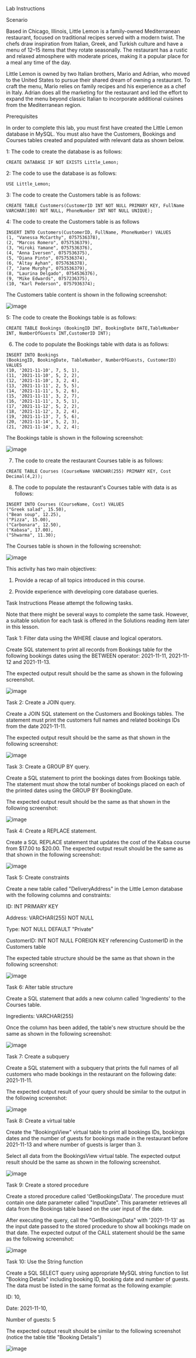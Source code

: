 Lab Instructions

Scenario

Based in Chicago, Illinois, Little Lemon is a family-owned Mediterranean restaurant, focused on traditional recipes served with a modern twist. The chefs draw inspiration from Italian, Greek, and Turkish culture and have a menu of 12–15 items that they rotate seasonally. The restaurant has a rustic and relaxed atmosphere with moderate prices, making it a popular place for a meal any time of the day.

Little Lemon is owned by two Italian brothers, Mario and Adrian, who moved to the United States to pursue their shared dream of owning a restaurant. To craft the menu, Mario relies on family recipes and his experience as a chef in Italy. Adrian does all the marketing for the restaurant and led the effort to expand the menu beyond classic Italian to incorporate additional cuisines from the Mediterranean region.

Prerequisites

In order to complete this lab, you must first have created the Little Lemon database in MySQL. You must also have the Customers, Bookings and Courses tables created and populated with relevant data as shown below.

1: The code to create the database is as follows:
```
CREATE DATABASE IF NOT EXISTS Little_Lemon;
```
2: The code to use the database is as follows:

```
USE Little_Lemon;
```
3: The code to create the Customers table is as follows:

```
CREATE TABLE Customers(CustomerID INT NOT NULL PRIMARY KEY, FullName VARCHAR(100) NOT NULL, PhoneNumber INT NOT NULL UNIQUE);
```
4: The code to create the Customers table is as follows

```
INSERT INTO Customers(CustomerID, FullName, PhoneNumber) VALUES 
(1, "Vanessa McCarthy", 0757536378), 
(2, "Marcos Romero", 0757536379), 
(3, "Hiroki Yamane", 0757536376), 
(4, "Anna Iversen", 0757536375), 
(5, "Diana Pinto", 0757536374),     
(6, "Altay Ayhan", 0757636378),      
(7, "Jane Murphy", 0753536379),      
(8, "Laurina Delgado", 0754536376),      
(9, "Mike Edwards", 0757236375),     
(10, "Karl Pederson", 0757936374);
```
The Customers table content is shown in the following screenshot:

![image](https://github.com/janaom/Meta-Database-Engineer-Professional-Certificate/assets/83917694/ba888bf9-1cc7-47d5-bd28-c3f35300ebd1)


5: The code to create the Bookings table is as follows:

```
CREATE TABLE Bookings (BookingID INT, BookingDate DATE,TableNumber INT, NumberOfGuests INT,CustomerID INT); 
```
6. The code to populate the Bookings table with data is as follows:

```
INSERT INTO Bookings 
(BookingID, BookingDate, TableNumber, NumberOfGuests, CustomerID) 
VALUES 
(10, '2021-11-10', 7, 5, 1),  
(11, '2021-11-10', 5, 2, 2),  
(12, '2021-11-10', 3, 2, 4), 
(13, '2021-11-11', 2, 5, 5),  
(14, '2021-11-11', 5, 2, 6),  
(15, '2021-11-11', 3, 2, 7), 
(16, '2021-11-11', 3, 5, 1),  
(17, '2021-11-12', 5, 2, 2),  
(18, '2021-11-12', 3, 2, 4), 
(19, '2021-11-13', 7, 5, 6),  
(20, '2021-11-14', 5, 2, 3),  
(21, '2021-11-14', 3, 2, 4);
```

The Bookings table is shown in the following screenshot:

![image](https://github.com/janaom/Meta-Database-Engineer-Professional-Certificate/assets/83917694/c6a3dee5-24f0-4195-976d-29e26c1b5f7d)


7. The code to create the restaurant Courses table is as follows:

```
CREATE TABLE Courses (CourseName VARCHAR(255) PRIMARY KEY, Cost Decimal(4,2));
```
8. The code to populate the restaurant's Courses table with data is as follows:

```
INSERT INTO Courses (CourseName, Cost) VALUES 
("Greek salad", 15.50), 
("Bean soup", 12.25), 
("Pizza", 15.00), 
("Carbonara", 12.50), 
("Kabasa", 17.00), 
("Shwarma", 11.30);
```
The Courses table is shown in the following screenshot:

![image](https://github.com/janaom/Meta-Database-Engineer-Professional-Certificate/assets/83917694/a14abeae-7c65-491b-b825-9c106749dd82)


This activity has two main objectives:

1. Provide a recap of all topics introduced in this course.

2. Provide experience with developing core database queries.

Task Instructions
Please attempt the following tasks.

Note that there might be several ways to complete the same task. However, a suitable solution for each task is offered in the Solutions reading item later in this lesson.


Task 1: Filter data using the WHERE clause and logical operators.

Create SQL statement to print all records from Bookings table for the following bookings dates using the BETWEEN operator: 2021-11-11, 2021-11-12 and 2021-11-13. 

The expected output result should be the same as shown in the following screenshot.

![image](https://github.com/janaom/Meta-Database-Engineer-Professional-Certificate/assets/83917694/6e5d0649-e146-4c97-be51-f77bdb013752)


Task 2: Create a JOIN query.

Create a JOIN SQL statement on the Customers and Bookings tables. The statement must print the customers full names and related bookings IDs from the date 2021-11-11.

The expected output result should be the same as that shown in the following screenshot:

![image](https://github.com/janaom/Meta-Database-Engineer-Professional-Certificate/assets/83917694/8f443372-75c9-43b8-a144-0e0ab9221e02)


Task 3: Create a GROUP BY query.

Create a SQL statement to print the bookings dates from Bookings table. The statement must show the total number of bookings placed on each of the printed dates using the GROUP BY BookingDate. 

The expected output result should be the same as that shown in the following screenshot:

![image](https://github.com/janaom/Meta-Database-Engineer-Professional-Certificate/assets/83917694/f22f1adc-4678-4e37-b91b-b72d5c0dbb7d)


Task 4: Create a REPLACE statement.

Create a SQL REPLACE statement that updates the cost of the Kabsa course from $17.00 to $20.00. The expected output result should be the same as that shown in the following screenshot:

![image](https://github.com/janaom/Meta-Database-Engineer-Professional-Certificate/assets/83917694/f88e9a92-5b39-4af3-9ede-1a1e2a15ca29)


Task 5: Create constraints

Create a new table called "DeliveryAddress" in the Little Lemon database with the following columns and constraints:

ID: INT PRIMARY KEY

Address: VARCHAR(255) NOT NULL

Type: NOT NULL DEFAULT "Private"

CustomerID: INT NOT NULL FOREIGN KEY referencing CustomerID in the Customers table

The expected table structure should be the same as that shown in the following screenshot:

![image](https://github.com/janaom/Meta-Database-Engineer-Professional-Certificate/assets/83917694/61429967-d757-41e6-a576-3b651ae9e296)


Task 6: Alter table structure

Create a SQL statement that adds a new column called 'Ingredients' to the Courses table.

Ingredients: VARCHAR(255)

Once the column has been added, the table's new structure should be the same as shown in the following screenshot:

![image](https://github.com/janaom/Meta-Database-Engineer-Professional-Certificate/assets/83917694/0d082fd3-9362-48fa-a027-c627b4c90d11)


Task 7: Create a subquery

Create a SQL statement with a subquery that prints the full names of all customers who made bookings in the restaurant on the following date: 2021-11-11.

The expected output result of your query should be similar to the output in the following screenshot:

![image](https://github.com/janaom/Meta-Database-Engineer-Professional-Certificate/assets/83917694/9345f230-e372-4207-b0c3-940c332466c1)


Task 8: Create a virtual table

Create the "BookingsView" virtual table to print all bookings IDs, bookings dates and the number of guests for bookings made in the restaurant before 2021-11-13 and where number of guests is larger than 3.

Select all data from the BookingsView virtual table. The expected output result should be the same as shown in the following screenshot.

![image](https://github.com/janaom/Meta-Database-Engineer-Professional-Certificate/assets/83917694/460e0db0-3410-4481-8644-ca17cfab9ab8)


Task 9: Create a stored procedure

Create a stored procedure called 'GetBookingsData'. The procedure must contain one date parameter called "InputDate". This parameter retrieves all data from the Bookings table based on the user input of the date.

After executing the query, call the "GetBookingsData" with '2021-11-13' as the input date passed to the stored procedure to show all bookings made on that date. The expected output of the CALL statement should be the same as the following screenshot:

![image](https://github.com/janaom/Meta-Database-Engineer-Professional-Certificate/assets/83917694/af0e09a1-2cd1-4fa6-b47a-bc3d1e3c5e18)


Task 10: Use the String function

Create a SQL SELECT query using appropriate MySQL string function to list "Booking Details" including booking ID, booking date and number of guests. The data must be listed in the same format as the following example:

ID: 10, 

Date: 2021-11-10, 

Number of guests: 5

The expected output result should be similar to the following screenshot (notice the table title "Booking Details")

![image](https://github.com/janaom/Meta-Database-Engineer-Professional-Certificate/assets/83917694/49b95bbb-cfca-49df-8c23-55ac6994d5f0)

